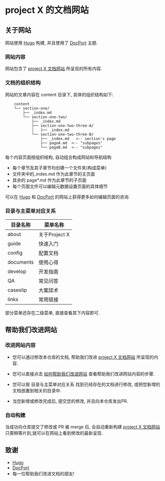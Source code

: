 # project X 的文档网站

## 关于网站

网站使用 [Hugo](https://gohugo.io/) 构建, 并且使用了 [DocPort](https://docport.netlify.app/docport-theme/) 主题.

### 网站内容

网站包含了 [project X 文档网站](https://xtls.github.io/) 所呈现的所有内容.  


### 文档的组织结构
网站的文章内容在 content 目录下, 具体的组织结构如下:

```
	content
	└── section-one/			
	    ├── _index.md
	    └── section-one-two/ 	
	        ├── _index.md 		
	        ├── section-one-two-three-A/	
	        │   ├── _index.md
	        └── section-one-two-three-B/ 	
	            ├── _index.md 	<-- section's page 
	            ├── pageA.md  <-- "subpages"
	            └── pageB.md  <-- "subpages"
```
每个内容页面按组织结构, 自动组合构成网站和导航结构
- 每个章节及其子章节均创建一个文件夹(构成菜单)
- 文件夹中的_index.md 作为此章节的主页面
- 其余的 page*.md 作为此章节的子页面
- 每个页面文件可以编辑元数据设置页面的具体细节

可以在 [Hugo](https://gohugo.io/) 和 [DocPort](https://docport.netlify.app/docport-theme/) 的网站上获得更多如何编辑页面的咨询.  

### 目录与主菜单对应关系
目录名称|菜单名称
--|--
about|关于Project X
guide|快速入门
config|配置文档
documents|使用心得
develop|开发指南
QA|常见问答
caseslip|大案牍术
links|常用链接

部分菜单还存在二级菜单, 直接查看其下内容即可.  


## 帮助我们改进网站

### 改进网站内容

- 您可以通过修改本仓库的文档, 帮助我们改进 [project X 文档网站](https://xtls.github.io/) 所呈现的内容.

- 您可以直接点击 [如何帮助我们改进网站](https://xtls.github.io/guide/document/#%E6%94%B9%E8%BF%9B%E6%96%87%E6%A1%A3) 查看帮助我们改进网站内容的步骤.

- 您可以按 目录与主菜单对应关系 找到已经存在的文档进行修改, 或把您新增的文档放置到相关的目录中.

- 当您新增或修改完成后, 提交您的修改, 并且向本仓库发出PR.

### 自动构建

当成功向仓库提交了修改或 PR 被 merge 后, 会自动重新构建 [project X 文档网站](https://xtls.github.io/)
只需稍等片刻,就可以在网站上看到修改的最新呈现.

## 致谢
- [Hugo](https://gohugo.io/)
- [DocPort](https://docport.netlify.app/docport-theme/)
- 每一位帮助我们改进文档的朋友!

